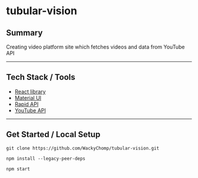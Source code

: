 # tubular-vision

## Summary
<p>Creating video platform site which fetches videos and data from
YouTube API</p>

<hr>

## Tech Stack / Tools
- [React library](https://reactjs.org/docs/getting-started.html)
- [Material UI](https://mui.com/material-ui/getting-started/overview/)
- [Rapid API](https://rapidapi.com/)
- [YouTube API](https://rapidapi.com/ytdlfree/api/youtube-v31/)

<hr>

## Get Started / Local Setup
```
git clone https://github.com/WackyChomp/tubular-vision.git

npm install --legacy-peer-deps

npm start
```
